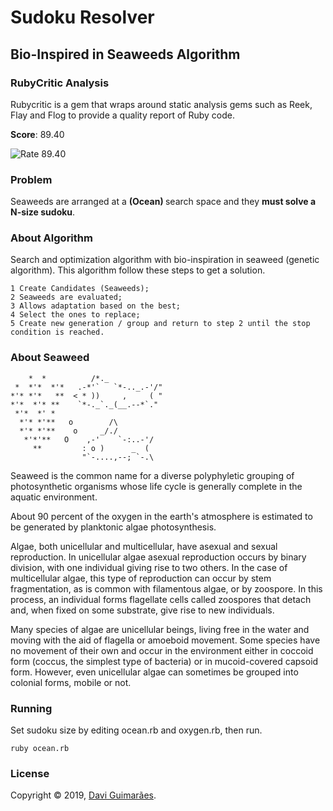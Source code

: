 # Sudoku Resolver
## Bio-Inspired in Seaweeds Algorithm

### RubyCritic Analysis

Rubycritic is a gem that wraps around static analysis gems such as Reek, Flay and Flog to provide a quality report of Ruby code.

**Score**: 89.40

![Rate 89.40](https://i.imgur.com/1Ej6tAl.gif)

### Problem

Seaweeds are arranged at a <strong> (Ocean) </strong> search space and they **must solve a N-size sudoku**.

###  About Algorithm

Search and optimization algorithm with bio-inspiration in seaweed (genetic algorithm). This algorithm follow these steps to get a solution.

```
1 Create Candidates (Seaweeds);
2 Seaweeds are evaluated;
3 Allows adaptation based on the best;
4 Select the ones to replace;
5 Create new generation / group and return to step 2 until the stop condition is reached.
```

### About Seaweed

```
    *  *          /*._   
 *  *'*  *'*   .-*'`   `*-.._.-'/"
*'* *'*   **  < * ))     ,     ( "
*'*  *'* **    `*-._`._(__.--*`."
 *'*  *' *   
  *'* *'**   o        /\
  *'* *'**    o     _/./
   *'*'**   O    ,-'    `-:..-'/
     **         : o )      _  (
     	        "`-....,--; `-.\
```

Seaweed is the common name for a diverse polyphyletic grouping of photosynthetic organisms whose life cycle is generally complete in the aquatic environment.

About 90 percent of the oxygen in the earth's atmosphere is estimated to be generated by planktonic algae photosynthesis.

Algae, both unicellular and multicellular, have asexual and sexual reproduction. In unicellular algae asexual reproduction occurs by binary division, with one individual giving rise to two others. In the case of multicellular algae, this type of reproduction can occur by stem fragmentation, as is common with filamentous algae, or by zoospore. In this process, an individual forms flagellate cells called zoospores that detach and, when fixed on some substrate, give rise to new individuals.

Many species of algae are unicellular beings, living free in the water and moving with the aid of flagella or amoeboid movement. Some species have no movement of their own and occur in the environment either in coccoid form (coccus, the simplest type of bacteria) or in mucoid-covered capsoid form. However, even unicellular algae can sometimes be grouped into colonial forms, mobile or not.

### Running

Set sudoku size by editing ocean.rb and oxygen.rb, then run.

```shell
ruby ocean.rb
```

### License

Copyright © 2019, [Davi Guimarães](https://github.com/davigl).